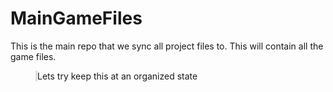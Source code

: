 # MainGameFiles
This is the main repo that we sync all project files to. This will contain all the game files.
<div style="border-left: 0.25em solid #ddd;display: block;-webkit-margin-before: 1em;-webkit-margin-after: 1em;-webkit-margin-start: 40px;-webkit-margin-end:40px;">Lets try keep this at an organized state</div>
